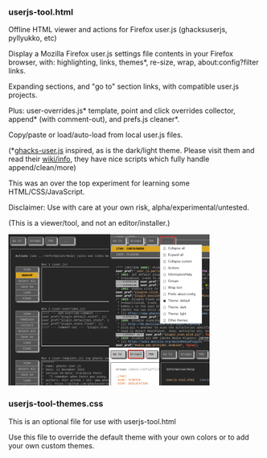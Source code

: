 ### userjs-tool.html
Offline HTML viewer and actions for Firefox user.js (ghacksuserjs, pyllyukko, etc)

Display a Mozilla Firefox user.js settings file contents in your Firefox browser, with: highlighting, links, themes*, re-size, wrap, about:config?filter links.

Expanding sections, and "go to" section links, with compatible user.js projects.

Plus: user-overrides.js* template, point and click overrides collector, append* (with comment-out), and prefs.js cleaner*.

Copy/paste or load/auto-load from local user.js files.

(*[ghacks-user.js](https://github.com/ghacksuserjs/ghacks-user.js) inspired, as is the dark/light theme.  Please visit them and read their [wiki/info](https://github.com/ghacksuserjs/ghacks-user.js/wiki), they have nice scripts which fully handle append/clean/more)

This was an over the top experiment for learning some HTML/CSS/JavaScript.

Disclaimer: Use with care at your own risk, alpha/experimental/untested.

(This is a viewer/tool, and not an editor/installer.)

![](/images/userjs-tool_small.png)

### userjs-tool-themes.css
This is an optional file for use with userjs-tool.html

Use this file to override the default theme with your own colors or to add your own custom themes.
